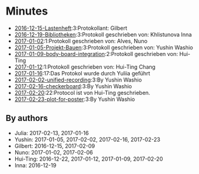 # Minutes

* [2016-12-15-Lastenheft](minute-2016-12-15-Lastenheft.md):3:Protokollant: Gilbert
* [2016-12-19-Bibliotheken](minute-2016-12-19-Bibliotheken.md):3:Protokoll geschrieben von: Khlistunova Inna
* [2017-01-02](minute-2017-01-02.md):1:Protokoll geschrieben von: Alves, Nuno
* [2017-01-05-Projekt-Bauen](minute-2017-01-05-Projekt-Bauen.md):3:Protokoll geschrieben von: Yushin Washio
* [2017-01-09-body-board-integration](minute-2017-01-09-body-board-integration.md):2:Protokoll geschrieben von: Hui-Ting 
* [2017-01-12](minute-2017-01-12.md):1:Protokoll geschrieben von: Hui-Ting Chang 
* [2017-01-16](minute-2017-01-16.md):17:Das Protokol wurde durch Yuliia geführt
* [2017-02-02-unified-recording](minute-2017-02-02-unified-recording.md):3:By Yushin Washio
* [2017-02-16-checkerboard](minute-2017-02-16-checkerboard.md):3:By Yushin Washio
* [2017-02-20](minute-2017-02-20.md):22:Protocol ist von Hui-Ting geschrieben.
* [2017-02-23-plot-for-poster](minute-2017-02-23-plot-for-poster.md):3:By Yushin Washio

## By authors

* Julia: 		2017-02-13, 2017-01-16
* Yushin:		2017-01-05, 2017-02-02, 2017-02-16, 2017-02-23
* Gilbert: 	2016-12-15, 2017-02-09
* Nuno:		2017-01-02, 2017-02-06
* Hui-Ting:	2016-12-22, 2017-01-12, 2017-01-09, 2017-02-20
* Inna: 		2016-12-19
